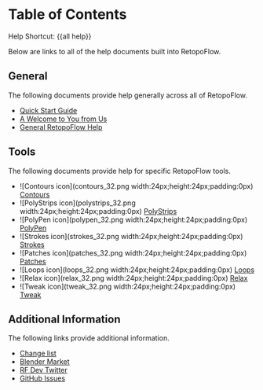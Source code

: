 # Table of Contents

Help Shortcut: {{all help}}

Below are links to all of the help documents built into RetopoFlow.

## General

The following documents provide help generally across all of RetopoFlow.

- [Quick Start Guide](quick_start.md)
- [A Welcome to You from Us](welcome.md)
- [General RetopoFlow Help](general.md)

## Tools

The following documents provide help for specific RetopoFlow tools.

- ![Contours icon](contours_32.png width:24px;height:24px;padding:0px) [Contours](contours.md)
- ![PolyStrips icon](polystrips_32.png width:24px;height:24px;padding:0px) [PolyStrips](polystrips.md)
- ![PolyPen icon](polypen_32.png width:24px;height:24px;padding:0px) [PolyPen](polypen.md)
- ![Strokes icon](strokes_32.png width:24px;height:24px;padding:0px) [Strokes](strokes.md)
- ![Patches icon](patches_32.png width:24px;height:24px;padding:0px) [Patches](patches.md)
- ![Loops icon](loops_32.png width:24px;height:24px;padding:0px) [Loops](loops.md)
- ![Relax icon](relax_32.png width:24px;height:24px;padding:0px) [Relax](relax.md)
- ![Tweak icon](tweak_32.png width:24px;height:24px;padding:0px) [Tweak](tweak.md)

## Additional Information

The following links provide additional information.

- [Change list](changelist.md)
- [Blender Market](https://blendermarket.com/products/retopoflow)
- [RF Dev Twitter](https://twitter.com/RetopoFlow_Dev)
- [GitHub Issues](https://github.com/CGCookie/retopoflow/issues)


